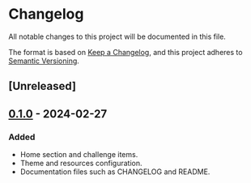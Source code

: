 # Changelog
All notable changes to this project will be documented in this file.

The format is based on [Keep a Changelog](https://keepachangelog.com/en/1.1.0/),
and this project adheres to [Semantic Versioning](https://semver.org/spec/v2.0.0.html).

## [Unreleased]

## [0.1.0] - 2024-02-27

### Added
- Home section and challenge items.
- Theme and resources configuration.
- Documentation files such as CHANGELOG and README.

[0.1.0]: https://github.com/jgodinez/mx-algorithm/releases/tag/v0.1.0